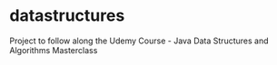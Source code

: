 # datastructures
Project to follow along the Udemy Course - Java Data Structures and Algorithms Masterclass
